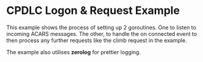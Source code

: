 # CPDLC Logon & Request Example

This example shows the process of setting up 2 goroutines. One to listen to incoming ACARS messages. The other, to handle the on connected event to then process any further requests like the climb request in the example.

The example also utilises **zerolog** for prettier logging.
